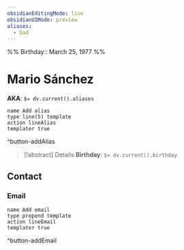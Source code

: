 ```yaml
---
obsidianEditingMode: live
obsidianUIMode: preview
aliases: 
  - Dad
---
```


%%
Birthday:: March 25, 1977
%%

# Mario Sánchez

**AKA**: `$= dv.current().aliases`
```button
name Add alias
type line(5) template
action lineAlias
templater true
```
^button-addAlias

> [!abstract] Details
> **Birthday**: `$= dv.current().birthday`

## Contact

### Email

```button
name Add email
type prepend template
action lineEmail
templater true
```
^button-addEmail